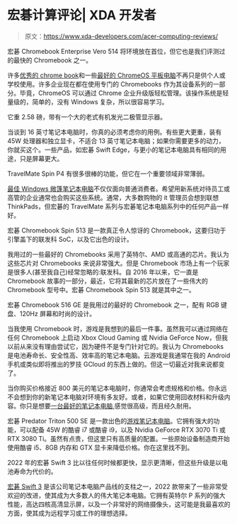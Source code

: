 # 宏碁计算评论| XDA 开发者

> 原文：<https://www.xda-developers.com/acer-computing-reviews/>

[](/acer-chromebook-enterprise-vero-514-review/)

宏碁 Chromebook Enterprise Vero 514 将环境放在首位，但它也是我们评测过的最快的 Chromebook 之一。

许多[优秀的 chrome book](https://www.xda-developers.com/best-chromebooks/)和一些[最好的 ChromeOS 平板电脑](https://www.xda-developers.com/best-chrome-os-tablets/)不再只是供个人或学校使用。许多企业现在都在使用专门的 Chromebooks 作为其设备系列的一部分。毕竟，ChromeOS 可以通过 Chrome 企业升级版轻松管理。该操作系统是轻量级的，简单的，没有 Windows 复杂，所以很容易学习。

[](/acer-swift-edge-review/)

它重 2.58 磅，带有一个大的老式有机发光二极管显示器。

当谈到 16 英寸笔记本电脑时，你真的必须考虑你的用例。有些更大更重，装有 45W 处理器和独立显卡，不适合 13 英寸笔记本电脑；如果你需要更多的动力，你就买这个。一些产品，如宏碁 Swift Edge，与更小的笔记本电脑具有相同的用途，只是屏幕更大。

[](/acer-travelmate-spin-p4-review/)

TravelMate Spin P4 有很多很棒的功能，但它在一个重要领域非常薄弱。

[最佳 Windows 敞篷笔记本电脑](https://www.xda-developers.com/best-convertible-laptops/)不仅仅面向普通消费者。希望用新系统对待员工或高管的企业通常也会购买这些系统。通常，大多数购物的 it 管理员会想到联想 ThinkPads，但宏碁的 TravelMate 系列与宏碁笔记本电脑系列中的任何产品一样好。

[](/acer-chromebook-spin-513-mediatek-review/)

宏碁 Chromebook Spin 513 是一款真正令人惊讶的 Chromebook，这要归功于引擎盖下的联发科 SoC，以及它出色的设计。

我用过的一些最好的 Chromebooks 采用了英特尔、AMD 或高通的芯片。我认为这些芯片对 Chromebooks 来说非常强大。但是 Chromebook 市场上有一个玩家是很多人(甚至我自己)经常忽略的:联发科。自 2016 年以来，它一直是 Chromebook 故事的一部分，最近，它将其最新的芯片放在了一些伟大的 Chromebook 型号中。宏碁 Chromebook Spin 513 就是其中之一。

[](/acer-chromebook-516-ge-hands-on/)

宏碁 Chromebook 516 GE 是我用过的最好的 Chromebook 之一，配有 RGB 键盘、120Hz 屏幕和时尚的设计。

当我使用 Chromebook 时，游戏是我想到的最后一件事。虽然我可以通过网络在任何 Chromebook 上启动 Xbox Cloud Gaming 或 Nvidia GeForce Now，但我以前从来没有理由尝试它，因为硬件不是专门针对它的。我认为 Chromebooks 是电池寿命长、安全性高、效率高的笔记本电脑。云游戏是我通常在我的 Android 手机或类似即将推出的罗技 GCloud 的东西上做的。但这一切最近对我来说都变了。

[](/acer-aspire-vero-review/)

当你购买价格接近 800 美元的笔记本电脑时，你通常会考虑规格和价格。你永远不会想到你的新笔记本电脑对环境有多友好。或者，如果它使用回收材料和升级内容。你只是想要[一台最好的笔记本电脑](https://www.xda-developers.com/best-laptops/),感觉很高级，而且经久耐用。

[](/acer-predator-triton-500-se-review/)

宏碁 Predator Triton 500 SE 是一款出色的[游戏笔记本电脑](https://www.xda-developers.com/best-gaming-laptops/)。它拥有强大的功能，可以配备 45W 的酷睿 i7 或酷睿 i9，以及 Nvidia GeForce RTX 3070 Ti 或 RTX 3080 Ti。虽然有点贵，但这里只有高质量的配置。一些原始设备制造商开始使用酷睿 i5、8GB 内存和 GTX 显卡来降低价格。你在这里找不到。

[](/acer-swift-3-2022-review/)

2022 年的宏碁 Swift 3 比以往任何时候都更快，显示更清晰，但这些升级是以电池寿命为代价的。

[宏碁 Swift 3](https://www.xda-developers.com/acer-swift-3-2022/) 是该公司笔记本电脑产品线的支柱之一，2022 款带来了一些非常受欢迎的改进，使其成为大多数人的伟大笔记本电脑。它拥有英特尔 P 系列的强大性能，高达四核高清显示屏，以及一个非常好的网络摄像头，这可能是我最喜欢的方面，使其成为远程学习或工作的理想选择。